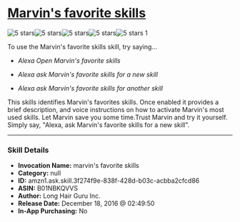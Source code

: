 # [Marvin's favorite skills](http://alexa.amazon.com/#skills/amzn1.ask.skill.3f274f9e-838f-428d-b03c-acbba2cfcd86)
![5 stars](../../images/ic_star_black_18dp_1x.png)![5 stars](../../images/ic_star_black_18dp_1x.png)![5 stars](../../images/ic_star_black_18dp_1x.png)![5 stars](../../images/ic_star_black_18dp_1x.png)![5 stars](../../images/ic_star_black_18dp_1x.png) 1

To use the Marvin's favorite skills skill, try saying...

* *Alexa Open Marvin's favorite skills*

* *Alexa ask Marvin's favorite skills for a new skill*

* *Alexa ask Marvin's favorite skills for another skill*

This skills identifies Marvin's favorites skills. Once enabled it provides a brief description, and voice instructions on how to activate Marvin's most used skills. Let Marvin save you some time.Trust Marvin and try it yourself. Simply say, "Alexa, ask Marvin's favorite skills for a new skill".

***

### Skill Details

* **Invocation Name:** marvin's favorite skills
* **Category:** null
* **ID:** amzn1.ask.skill.3f274f9e-838f-428d-b03c-acbba2cfcd86
* **ASIN:** B01NBKQVVS
* **Author:** Long Hair Guru Inc.
* **Release Date:** December 18, 2016 @ 02:49:50
* **In-App Purchasing:** No
